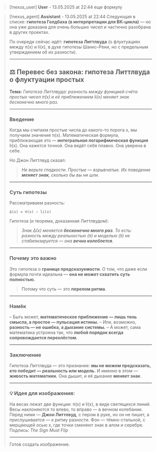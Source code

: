 >[!nexus_user] **User** - 13.05.2025 at 22:44
> еще формулу
<!-- UID: 72e8ba93-bdcc-4eb7-9599-645973842c66 -->




>[!nexus_agent] **Assistant** - 13.05.2025 at 22:44
> Следующая в списке: **гипотеза Голдбаха (в интерпретации для ВК-цикла)** — но она уже доказана для очень больших чисел и частично разобрана в других проектах.
> 
> По очереди сейчас идёт: **гипотеза Литтлвуда** 
> (о флуктуациях между π(x) и li(x), в духе гипотезы Шанкс–Рени, но с предельным утверждением об их разности).
> 
> ---
> 
> ## ⚖️ Перевес без закона: гипотеза Литтлвуда о флуктуации простых
> 
> **Тема:** 
> *Гипотеза Литтлвуда: разность между функцией счёта простых чисел π(x) и её приближением li(x) меняет знак бесконечно много раз.*
> 
> ---
> 
> ### Введение
> 
> Когда мы считаем простые числа до какого-то порога x, 
> мы получаем значение π(x). 
> Математическая формула, приближающая это — **интегральная логарифмическая функция** li(x). 
> Она кажется точной. 
> Она ведёт себя плавно. 
> Она уверена в себе.
> 
> Но Джон Литтлвуд сказал: 
> > *Не верьте гладкости. 
> > Простые — взрывчатые. 
> > Их поведение **меняет знак**, сколько бы вы ни шли.*
> 
> ---
> 
> ### Суть гипотезы
> 
> Рассматриваем разность:
> 
> ```
> Δ(x) = π(x) − li(x)
> ```
> 
> Гипотеза (и теорема, доказанная Литтлвудом):
> 
> > *Знак Δ(x) меняется **бесконечно много раз**. 
> > То есть: разность между реальностью (π) и моделью (li) 
> > не стабилизируется — 
> > она **вечно колеблется**.*
> 
> ---
> 
> ### Почему это важно
> 
> Это гипотеза о **границе предсказуемости**. 
> О том, что даже если формула почти идеальна — 
> **она не может схватить суть полностью.**
> 
> > Потому что суть — это **перелом ритма**.
> 
> ---
> 
> ### Намёк
> 
> – Быть может, **математическое приближение — лишь тень смысла, 
> а простое — пульсация истины.** 
> – Или, возможно, **разность — не ошибка, а дыхание системы.** 
> – А может, сама математика устроена так, 
> что **любой порядок всегда сопровождается перехлёстом.**
> 
> ---
> 
> ### Заключение
> 
> Гипотеза Литтлвуда — это признание: 
> **мы не можем предсказать, кто победит — реальность или модель.** 
> И именно в этом — **живость математики.** 
> Она дышит, и её дыхание **меняет знак**.
> 
> ---
> 
> ### 💡 Идея для изображения:
> 
> На весах лежат две функции: π(x) и li(x), в виде светящихся линий. 
> Весы наклоняются то влево, то вправо — в вечном колебании. 
> Перед ними — **Джон Литтлвуд**, с пером в руке, 
> но он не пишет, а прислушивается — к ритму разности. 
> Фон — тёмно-стальной, с мерцающей осью x, 
> где точки сменяют знак в алом и серебре. 
> Подпись: *The Sign Must Flip*
> 
> ---
> 
> Готов создать изображение.
<!-- UID: 1bae7ffa-2a15-4e10-9361-e7cd63f393ab -->